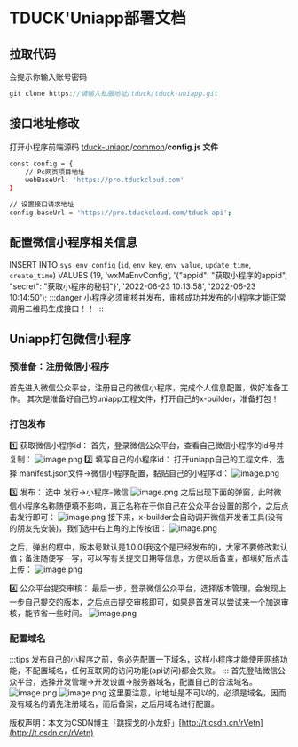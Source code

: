 # TDUCK'Uniapp部署文档

## 拉取代码

会提示你输入账号密码

```java
git clone https://请输入私服地址/tduck/tduck-uniapp.git
```

## 接口地址修改

打开小程序前端源码
[tduck-uniapp](https://git.tduckcloud.com/tduck/tduck-uniapp/src/branch/master)/[common](https://git.tduckcloud.com/tduck/tduck-uniapp/src/branch/master/common)/**config.js 文件**

```bash
const config = {
	// Pc网页项目地址
	webBaseUrl: 'https://pro.tduckcloud.com'
}

// 设置接口请求地址
config.baseUrl = 'https://pro.tduckcloud.com/tduck-api';

```

## 配置微信小程序相关信息

INSERT INTO `sys_env_config` (`id`, `env_key`, `env_value`, `update_time`, `create_time`) VALUES (19, 'wxMaEnvConfig', '{\"appid\": \"获取小程序的appid\", \"secret\": \"获取小程序的秘钥\"}', '2022-06-23 10:13:58', '2022-06-23 10:14:50');
:::danger
小程序必须审核并发布，审核成功并发布的小程序才能正常调用二维码生成接口！！
:::

## Uniapp打包微信小程序

### 预准备：注册微信小程序

首先进入微信公众平台，注册自己的微信小程序，完成个人信息配置，做好准备工作。
其次是准备好自己的uniapp工程文件，打开自己的x-builder，准备打包！

### 打包发布

1️⃣ 获取微信小程序id：
首先，登录微信公众平台，查看自己微信小程序的id号并复制：
![image.png](https://oss.tduckcloud.com/1665737031464-ef4d1b3f-ea87-4436-9310-fe2c72b05b7a.png)
2️⃣ 填写自己的小程序id：
打开uniapp自己的工程文件，选择 manifest.json文件->微信小程序配置，黏贴自己的小程序id：
![image.png](https://oss.tduckcloud.com/1665737043939-5615cd17-0484-4147-8ea7-f171d34f0f54.png)

3️⃣ 发布：
选中 发行->小程序-微信
![image.png](https://oss.tduckcloud.com/1665737092165-6369b215-804b-4c45-a382-bd78a9372437.png)
之后出现下面的弹窗，此时微信小程序名称随便填不影响，真正名称在于你自己在公众平台设置的那个，之后点击发行即可：
![image.png](https://oss.tduckcloud.com/1665737097313-f1abcd5e-e94b-4c9a-80ec-9a7d80b9a6dc.png)
接下来，x-builder会自动调开微信开发者工具(没有的朋友先安装)，我们选中右上角的上传按钮：
![image.png](https://oss.tduckcloud.com/1665737105707-7a3811da-833b-4047-a33d-d304a425e542.png)

之后，弹出的框中，版本号默认是1.0.0(我这个是已经发布的)，大家不要修改默认值；备注随便写一写，可以写有关提交日期等信息，方便以后备查，都填好后点击上传：
![image.png](https://oss.tduckcloud.com/1665737117668-c760dafe-657a-4ec9-8f3a-b4bbc384c47a.png)

4️⃣ 公众平台提交审核：
最后一步，登录微信公众平台，选择版本管理，会发现上一步自己提交的版本，之后点击提交审核即可，如果是首发可以尝试来一个加速审核，能节省一些时间。
![image.png](https://oss.tduckcloud.com/1665737130309-4ba5673b-ca33-4cdf-9c39-ab47fa71b312.png)

### 配置域名

:::tips
发布自己的小程序之前，务必先配置一下域名，这样小程序才能使用网络功能，不配置域名，任何互联网的访问功能(api访问)都会失败。
:::
首先登陆微信公众平台，选择开发管理->开发设置->服务器域名，配置自己的合法域名。
![image.png](https://oss.tduckcloud.com/1665750029171-c2dea348-7124-45e3-ad1a-210227a74cca.png)
![image.png](https://oss.tduckcloud.com/1665750053101-9b10367c-8061-481e-b556-3859c270b354.png)
这里要注意，ip地址是不可以的，必须是域名，因而没有域名的请先注册域名，而后备案，之后用域名进行配置。

版权声明：本文为CSDN博主「跳探戈的小龙虾」[http://t.csdn.cn/rVetn](http://t.csdn.cn/rVetn)

